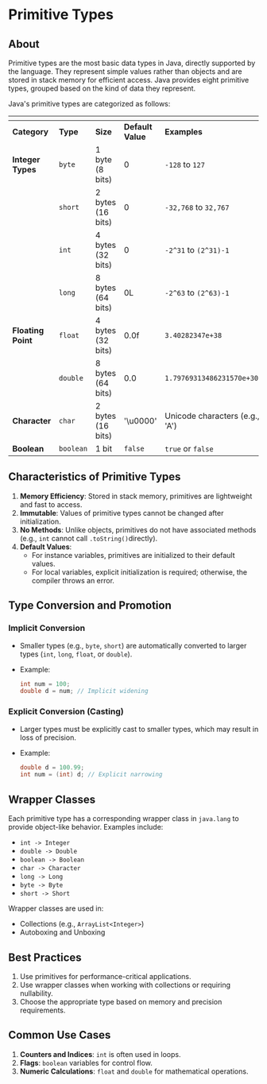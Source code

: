 # Primitive Types

## About

Primitive types are the most basic data types in Java, directly supported by the language. They represent simple values rather than objects and are stored in stack memory for efficient access. Java provides eight primitive types, grouped based on the kind of data they represent.

Java's primitive types are categorized as follows:

<table data-header-hidden data-full-width="true"><thead><tr><th width="153"></th><th width="121"></th><th width="166"></th><th width="155"></th><th></th></tr></thead><tbody><tr><td><strong>Category</strong></td><td><strong>Type</strong></td><td><strong>Size</strong></td><td><strong>Default Value</strong></td><td><strong>Examples</strong></td></tr><tr><td><strong>Integer Types</strong></td><td><code>byte</code></td><td>1 byte (8 bits)</td><td>0</td><td><code>-128</code> to <code>127</code></td></tr><tr><td></td><td><code>short</code></td><td>2 bytes (16 bits)</td><td>0</td><td><code>-32,768</code> to <code>32,767</code></td></tr><tr><td></td><td><code>int</code></td><td>4 bytes (32 bits)</td><td>0</td><td><code>-2^31</code> to <code>(2^31)-1</code></td></tr><tr><td></td><td><code>long</code></td><td>8 bytes (64 bits)</td><td>0L</td><td><code>-2^63</code> to <code>(2^63)-1</code></td></tr><tr><td><strong>Floating Point</strong></td><td><code>float</code></td><td>4 bytes (32 bits)</td><td>0.0f</td><td><code>3.40282347e+38</code></td></tr><tr><td></td><td><code>double</code></td><td>8 bytes (64 bits)</td><td>0.0</td><td><code>1.79769313486231570e+308</code></td></tr><tr><td><strong>Character</strong></td><td><code>char</code></td><td>2 bytes (16 bits)</td><td>'\u0000'</td><td>Unicode characters (e.g., 'A')</td></tr><tr><td><strong>Boolean</strong></td><td><code>boolean</code></td><td>1 bit</td><td><code>false</code></td><td><code>true</code> or <code>false</code></td></tr></tbody></table>

## **Characteristics of Primitive Types**

1. **Memory Efficiency**: Stored in stack memory, primitives are lightweight and fast to access.
2. **Immutable**: Values of primitive types cannot be changed after initialization.
3. **No Methods**: Unlike objects, primitives do not have associated methods (e.g., `int` cannot call `.toString()`directly).
4. **Default Values**:
   * For instance variables, primitives are initialized to their default values.
   * For local variables, explicit initialization is required; otherwise, the compiler throws an error.

## **Type Conversion and Promotion**

### **Implicit Conversion**

* Smaller types (e.g., `byte`, `short`) are automatically converted to larger types (`int`, `long`, `float`, or `double`).
*   Example:

    ```java
    int num = 100;
    double d = num; // Implicit widening
    ```

### **Explicit Conversion (Casting)**

* Larger types must be explicitly cast to smaller types, which may result in loss of precision.
*   Example:

    ```java
    double d = 100.99;
    int num = (int) d; // Explicit narrowing
    ```

## **Wrapper Classes**

Each primitive type has a corresponding wrapper class in `java.lang` to provide object-like behavior. Examples include:

* `int -> Integer`
* `double -> Double`
* `boolean -> Boolean`
* `char -> Character`
* `long -> Long`
* `byte -> Byte`
* `short -> Short`

Wrapper classes are used in:

* Collections (e.g., `ArrayList<Integer>`)
* Autoboxing and Unboxing

## **Best Practices**

1. Use primitives for performance-critical applications.
2. Use wrapper classes when working with collections or requiring nullability.
3. Choose the appropriate type based on memory and precision requirements.

## **Common Use Cases**

1. **Counters and Indices**: `int` is often used in loops.
2. **Flags**: `boolean` variables for control flow.
3. **Numeric Calculations**: `float` and `double` for mathematical operations.
